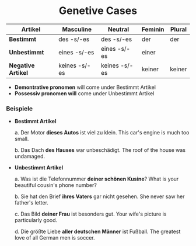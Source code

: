 <h1 align="center"> Genetive Cases</h1>


| **Artikel** | **Masculine** | **Neutral** | **Feminin** | **Plural** |
|-------------|-----------------|-----------|-------------|------------|
| **Bestimmt** | des -s/-es | des -s/-es | der | der | 
| **Unbestimmt** | eines -s/-es | eines -s/-es | einer|  |
| **Negative Artikel** | keines -s/-es | keines -s/-es | keiner | keiner |

+ **Demontrative pronomen** will come under Bestimmt Artikel
+ **Possessiv pronomen will** come under Unbestimmt Artikel


### **Beispiele**

* **Bestimmt Artikel**
	
	a. Der Motor **dieses Autos** ist viel zu klein. 	               This car's engine is much too small.
	
	b. Das Dach **des Hauses** war unbeschädigt. 					   The roof of the house was undamaged.
	



* **Unbestimmt Artikel**
	
	a. Was ist die Telefonnummer **deiner schönen Kusine**?            What is your beautiful cousin's phone number?
	
	b. Sie hat den Brief **ihres Vaters** gar nicht gesehen.	       She never saw her father's letter.
	
	c. Das Bild **deiner Frau** ist besonders gut.	                   Your wife's picture is particularly good. 
	
	d. Die größte Liebe **aller deutschen Männer** ist Fußball. 	   The greatest love of all German men is soccer.
	







